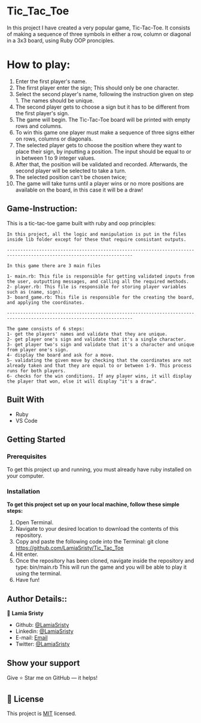 # Tic_Tac_Toe
In this project I have created a very popular game, Tic-Tac-Toe. It consists of making a sequence of three symbols in either a row, column or diagonal in a 3x3 board, using Ruby OOP pronciples.

# How to play:
1. Enter the first player's name.
2. The firrst player enter the sign; This should only be one character.
3. Select the second player's name, following the instruction given on step 1. The names should be unique.
4. The second player gets to choose a sign but it has to be different from the first player's sign.
5. The game will begin. The Tic-Tac-Toe board will be printed with empty rows and columns.
6. To win this game one player must make a sequence of three signs either on rows, columns or diagonals.
7. The selected player gets to choose the position where they want to place their sign, by inputting a position. The input should be equal to or in between 1 to 9 integer values.
8. After that, the position will be validated and recorded. Afterwards, the second player will be selected to take a turn.
9. The selected position can't be chosen twice;
10. The game will take turns until a player wins or no more positions are available on the board, in this case it will be a draw!


## Game-Instruction:

This is a tic-tac-toe game built with ruby and oop principles:

    In this project, all the logic and manipulation is put in the files inside lib folder except for these that require consistant outputs.

    ---------------------------------------------------------------------------------------------------------------------

    In this game there are 3 main files 

    1- main.rb: This file is responsible for getting validated inputs from the user, outputting messages, and calling all the required methods.
    2- player.rb: This file is responsible for storing player variables such as (name, sign).
    3- board_game.rb: This file is responsible for the creating the board, and applying the coordinates.	  

    ---------------------------------------------------------------------------------------------------------------------

    The game consists of 6 steps:
    1- get the players' names and validate that they are unique.
    2- get player one's sign and validate that it's a single character.
    3- get player two's sign and validate that it's a character and unique from player one's sign.
    4- display the board and ask for a move.
    5- validating the given move by checking that the coordinates are not already taken and that they are equal to or between 1-9. This process runs for both players.
    6- checks for the win conditions. If any player wins, it will display the player that won, else it will display "it's a draw".


## Built With

- Ruby
- VS Code

## Getting Started

### Prerequisites

To get this project up and running, you must already have ruby installed on your computer.

### Installation

**To get this project set up on your local machine, follow these simple steps:**

1. Open Terminal.
2. Navigate to your desired location to download the contents of this repository.
3. Copy and paste the following code into the Terminal:
    git clone https://github.com/LamiaSristy/Tic_Tac_Toe
4. Hit enter.
5. Once the repository has been cloned, navigate inside the repository and type:
    bin/main.rb
    This will run the game and you will be able to play it using the terminal.
6. Have fun!

## Author Details::

👤 **Lamia Sristy**

- Github: [@LamiaSristy](https://github.com/LamiaSristy)
- Linkedin: [@LamiaSristy](https://www.linkedin.com/in/lamia-hemayet-sristy/)
- E-mail: <a href="mailto:lamiasristy@gmail.com?subject=Hello Lamia!">Email</a>  
- Twitter: [@LamiaSristy](https://twitter.com/lsristy1)


## Show your support

Give ⭐ Star me on GitHub — it helps!

## 📝 License

This project is [MIT](lic.url) licensed.    
